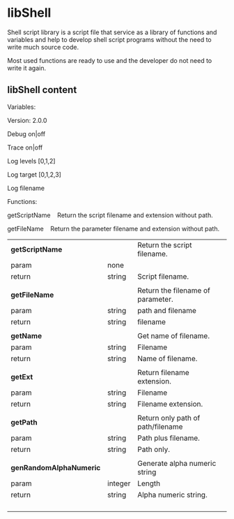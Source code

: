# libShell

Shell script library is a script file that service as a library of functions and variables and help to develop shell script programs without the need to write much source code.

Most used functions are ready to use and the developer do not need to write it again.

## libShell content

Variables:

Version: 2.0.0

Debug on|off

Trace on|off

Log levels [0,1,2]

Log target [0,1,2,3]

Log filename

Functions:

getScriptName    Return the script filename and extension without path.

getFileName    Return the parameter filename and extension without path.

|                           |         |                                   |     |
| ------------------------- | ------- | --------------------------------- | --- |
| **getScriptName**         |         | Return the script filename.       |     |
| param                     | none    |                                   |     |
| return                    | string  | Script filename.                  |     |
|                           |         |                                   |     |
| **getFileName**           |         | Return the filename of parameter. |     |
| param                     | string  | path and filename                 |     |
| return                    | string  | filename                          |     |
|                           |         |                                   |     |
| **getName**               |         | Get name of filename.             |     |
| param                     | string  | Filename                          |     |
| return                    | string  | Name of filename.                 |     |
|                           |         |                                   |     |
| **getExt**                |         | Return filename extension.        |     |
| param                     | string  | Filename                          |     |
| return                    | string  | Filename extension.               |     |
|                           |         |                                   |     |
| **getPath**               |         | Return only path of path/filename |     |
| param                     | string  | Path plus filename.               |     |
| return                    | string  | Path only.                        |     |
|                           |         |                                   |     |
| **genRandomAlphaNumeric** |         | Generate alpha numeric string     |     |
| param                     | integer | Length                            |     |
| return                    | string  | Alpha numeric string.             |     |
|                           |         |                                   |     |
|                           |         |                                   |     |
|                           |         |                                   |     |
|                           |         |                                   |     |



